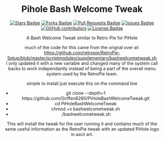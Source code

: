 <h1 align="center">Pihole Bash Welcome Tweak</h1>
<div align="center">

<a href="https://github.com/Griffen8280/PiHoleBashWelcomeTweak/stargazers"><img src="https://img.shields.io/github/stars/Griffen8280/PiHoleBashWelcomeTweak" alt="Stars Badge"/></a>
<a href="https://github.com/Griffen8280/PiHoleBashWelcomeTweak/network/members"><img src="https://img.shields.io/github/forks/Griffen8280/PiHoleBashWelcomeTweak" alt="Forks Badge"/></a>
<a href="https://github.com/Griffen8280/PiHoleBashWelcomeTweak/pulls"><img src="https://img.shields.io/github/issues-pr/Griffen8280/PiHoleBashWelcomeTweak" alt="Pull Requests Badge"/></a>
<a href="https://github.com/Griffen8280/PiHoleBashWelcomeTweak/issues"><img src="https://img.shields.io/github/issues/Griffen8280/PiHoleBashWelcomeTweak" alt="Issues Badge"/></a>
<a href="https://github.com/Griffen8280/PiHoleBashWelcomeTweak/graphs/contributors"><img alt="GitHub contributors" src="https://img.shields.io/github/contributors/Griffen8280/PiHoleBashWelcomeTweak?color=2b9348"></a>
<a href="https://github.com/Griffen8280/PiHoleBashWelcomeTweak/LICENSE"><img src="https://img.shields.io/github/license/Griffen8280/PiHoleBashWelcomeTweak?color=2b9348" alt="License Badge"/></a>

A Bash Welcome Tweak similar to Retro-Pie for PiHole

much of the code for this came from the orignal over at: https://github.com/retropie/RetroPie-Setup/blob/master/scriptmodules/supplementary/bashwelcometweak.sh  
I only updated it with a new variable and changed many of the system call backs to work independantly instead of being a part of the
overall menu system used by the RetroPie team.

simple to install just execute this on the command line  
<ul>
		<li>git clone --depth=1 https://github.com/Griffen8280/PiHoleBashWelcomeTweak.git</li>
		<li>cd PiHoleBashWelcomeTweak</li>
		<li>chmod +x bashwelcometweak.sh</li>
		<li>./bashwelcometweak.sh</li>
</ul>
This will install the tweak for the user running it and contains much of the same useful information as the RetroPie tweak
with an updated PiHole logo in ascii art.
